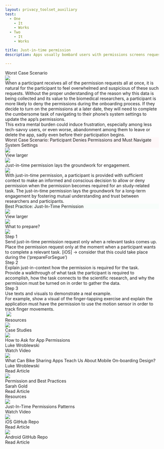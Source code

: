 ```yaml
---
layout: privacy_toolset_auxiliary
test:
  - One
    - It
    - Works
  - Two
    - It
    - Works

title: Just-in-time permission
description: Apps usually bombard users with permissions screens requesting access to their camera, microphone and location data all at once. <br /> <br />There is a right time for everything! An easy solution to this problem is to surface the appropriate access permissions right before the user needs to complete a task requiring this type of data.

---
```



<div class="c-auxiliary__message-block">
  <div class="c-auxiliary__message-block-title">
    <div class="c-auxiliary__message-block-title-text">Worst Case Scenario</div>
    <div class="c-auxiliary__mesage-block-title-arrow b-tools__mobile">
      <img target="#first-pattern" class="c-auxiliary__expand-arrow" src="{{ "/images/ic_expand_arrow.svg" | prepend: site.baseurl }}">
    </div>
  </div>
  <div id="first-pattern" class="c-auxiliary__message-block-description hide">
    <div class="c-auxiliary__message-block-description-item">
      When a participant receives all of the permission requests all at once, it is natural for the participant to feel overwhelmed and suspicious of these such requests. Without the proper understanding of the reason why this data is being collected and its value to the biomedical researchers, a participant is more likely to deny the permissions during the onboarding process. If they decide to turn on the permissions at a later date, they will need to complete the cumbersome task of navigating to their phone’s system settings to update the app’s permissions. 
    </div>
    <div class="c-auxiliary__message-block-description-item">
      This extra mental burden could induce frustration, especially among less tech-savvy users, or even worse, abandonment among them to leave or delete the app, sadly even before their participation begins.
    </div>

  <div class="c-auxiliary__image-block">
    <div style="background-color: #FEF7F8" class="c-auxiliary__image-block-title">Worst Case Scenario: Participant Denies Permissions and Must Navigate System Settings</div>
    <img id="first-image" style="background-color: #FEF7F8" src="{{ "/images/worst-just-in-time-permission.png" | prepend: site.baseurl }}">
  </div>
    <div class="c-auxiliary__message-block-view-larger b-tools__mobile">
      <div class="c-auxiliary__message-block-view-larger-left">View larger</div>
      <div class="c-auxiliary__message-block-view-larger-right">
        <img target="#first-image" class="c-auxiliary__view-fullscreen-img" src="{{ "/images/ic-expand-image.png" | prepend: site.baseurl }}">
      </div>
    </div>
  </div>

</div>

<div class="c-auxiliary__message-block">
  <div class="c-auxiliary__message-block-title">
    <div class="c-auxiliary__message-block-title-text">Just-in-time permission lays the groundwork for engagement.</div>
    <div target="#second-pattern" class="c-auxiliary__mesage-block-title-arrow b-tools__mobile">
      <img target="#second-pattern" class="c-auxiliary__expand-arrow" src="{{ "/images/ic_expand_arrow.svg" | prepend: site.baseurl }}">
    </div>
  </div>
  <div id="second-pattern" class="c-auxiliary__message-block-description hide">
    <div class="c-auxiliary__message-block-description-item">
      With just-in-time permission, a participant is provided with sufficient context to make an informed and conscious decision to allow or deny permission when the permission becomes required for an study-related task. The just-in-time permission lays the groundwork for a long-term engagement by fostering mutual understanding and trust between researchers and participants. 
    </div>

  <div class="c-auxiliary__image-block">
    <div style="background-color: #F7FDFA" class="c-auxiliary__image-block-title">Best Practice: Just-In-Time Permission</div>
    <img id="second-image" style="background-color: #F7FDFA" src="{{ "/images/worst-just-in-time-permission.png" | prepend: site.baseurl }}">
  </div>
    <div class="c-auxiliary__message-block-view-larger b-tools__mobile">
      <div class="c-auxiliary__message-block-view-larger-left">View larger</div>
      <div class="c-auxiliary__message-block-view-larger-right">
        <img target="#second-image" class="c-auxiliary__view-fullscreen-img" src="{{ "/images/ic-expand-image.png" | prepend: site.baseurl }}">
      </div>
    </div>
  </div>
</div>

<div class="c-auxiliary__message-block">
  <div class="c-auxiliary__message-block-title">
    <div class="c-auxiliary__message-block-title-text">What to prepare?</div>
    <div target="#third-pattern" class="c-auxiliary__mesage-block-title-arrow b-tools__mobile">
      <img target="#third-pattern" class="c-auxiliary__expand-arrow" src="{{ "/images/ic_expand_arrow.svg" | prepend: site.baseurl }}">
    </div>
  </div>
  <div id="third-pattern" class="c-auxiliary__message-block-description hide">
    <div class="c-auxiliary__message-block-description-item">
      <div class="c-auxiliary__step">
        <div class="c-auxiliary__step-left">
          Step 1
        </div>
        <div class="c-auxiliary__step-right">
          <div class="c-auxiliary__step-title">Send just-in-time permission request only when a relevant tasks comes up.</div>
          <div class="c-auxiliary__step-description">Place the permission request only at the moment when a participant wants to complete a relevant task. [iOS] -> consider that this could take place during the (‘prepareForSegue’)</div>
        </div>
      </div>
      <div class="c-auxiliary__step">
        <div class="c-auxiliary__step-left">
          Step 2
        </div>
        <div class="c-auxiliary__step-right">
          <div class="c-auxiliary__step-title">Explain just-in-context how the permission is required for the task.</div>
          <div class="c-auxiliary__step-description">Provide a walkthrough of what task the participant is required to accomplish, how the task connects to the scientific research, and why the permission must be turned on in order to gather the data.</div>
        </div>
      </div>
      <div class="c-auxiliary__step">
        <div class="c-auxiliary__step-left">
          Step 3
        </div>
        <div class="c-auxiliary__step-right">
          <div class="c-auxiliary__step-title">Use texts and visuals to demonstrate a real example. </div>
          <div class="c-auxiliary__step-description">For example, show a visual of the finger-tapping exercise and explain the application must have the permission to use the motion sensor in order to track finger movements.</div>
        </div>
      </div>
    </div>
  </div>
  <div id="c-auxiliary__fullscreen-img-container">
    <img id="c-auxiliary__fullscreen-img"/>
    <img id="c-auxiliary__fulscreen-img-close" src="{{ "/images/ic-close.svg" | prepend: site.baseurl }}">
  </div>
</div>

<div class="c-auxiliary__message-block">
  <div class="c-auxiliary__message-block-title">
    <div class="c-auxiliary__message-block-title-text">Resources</div>
    <div target="#sixth-pattern" class="c-auxiliary__mesage-block-title-arrow b-tools__mobile">
      <img target="#sixth-pattern" class="c-auxiliary__expand-arrow" src="{{ "/images/ic_expand_arrow.svg" | prepend: site.baseurl }}">
    </div>
  </div>
  <div id="sixth-pattern" class="c-auxiliary__message-block-description hide">
    <div class="c-auxiliary__resources">
      <div class="c-auxiliary__resource-title">Case Studies</div>
      <div class="c-auxiliary__resource highlight">
        <div class="c-auxiliary__resource-container">
          <div class="c-auxiliary__resource-left">
            <div class="c-auxiliary__resources-image">
              <img src="{{ "/images/ic-play.svg" | prepend: site.baseurl }}">
            </div>
            <div class="c-auxiliary__resource-image-description">
              <div class="c-auxiliary__resources-title">How to Ask for App Permissions</div>
              <div class="c-auxiliary__resources-subtitle">Luke Wroblewski</div>
            </div>
          </div>
          <div class="c-auxiliary__resource-right">
            <div class="c-auxiliary__resources-button">Watch Video</div>
          </div>
        </div>
      </div>
      <div class="c-auxiliary__resource">
        <div class="c-auxiliary__resource-container">
          <div class="c-auxiliary__resource-left">
            <div class="c-auxiliary__resources-image">
              <img src="{{ "/images/ic-document.svg" | prepend: site.baseurl }}">
            </div>
            <div class="c-auxiliary__resource-image-description">
              <div class="c-auxiliary__resources-title">What Can Bike Sharing Apps Teach Us About Mobile On-boarding Design?</div>
              <div class="c-auxiliary__resources-subtitle">Luke Wroblewski</div>
            </div>
          </div>
          <div class="c-auxiliary__resource-right">
            <div class="c-auxiliary__resources-button">Read Article</div>
          </div>
        </div>
      </div>
      <div class="c-auxiliary__resource highlight">
        <div class="c-auxiliary__resource-container">
          <div class="c-auxiliary__resource-left">
            <div class="c-auxiliary__resources-image">
              <img src="{{ "/images/ic-document.svg" | prepend: site.baseurl }}">
            </div>
            <div class="c-auxiliary__resource-image-description">
              <div class="c-auxiliary__resources-title">Permission and Best Practices</div>
              <div class="c-auxiliary__resources-subtitle">Sarah Gold</div>
            </div>
          </div>
          <div class="c-auxiliary__resource-right">
            <div class="c-auxiliary__resources-button">Read Article</div>
          </div>
        </div>
      </div>
    </div>
    <div class="c-auxiliary__resources">
      <div class="c-auxiliary__resource-title">Resources</div>
      <div class="c-auxiliary__resource highlight">
        <div class="c-auxiliary__resource-container">
          <div class="c-auxiliary__resource-left">
            <div class="c-auxiliary__resources-image">
              <img src="{{ "/images/ic-play.svg" | prepend: site.baseurl }}">
            </div>
            <div class="c-auxiliary__resource-image-description">
              <div class="c-auxiliary__resources-title single-line">Just-In-Time Permissions Patterns</div>
            </div>
          </div>
          <div class="c-auxiliary__resource-right">
            <div class="c-auxiliary__resources-button">Watch Video</div>
          </div>
        </div>
      </div>
      <div class="c-auxiliary__resource">
        <div class="c-auxiliary__resource-container">
          <div class="c-auxiliary__resource-left">
            <div class="c-auxiliary__resources-image">
              <img src="{{ "/images/ic-document.svg" | prepend: site.baseurl }}">
            </div>
            <div class="c-auxiliary__resource-image-description">
              <div class="c-auxiliary__resources-title single-line">iOS GitHub Repo</div>
            </div>
          </div>
          <div class="c-auxiliary__resource-right">
            <div class="c-auxiliary__resources-button">Read Article</div>
          </div>
        </div>
      </div>
      <div class="c-auxiliary__resource highlight">
        <div class="c-auxiliary__resource-container">
          <div class="c-auxiliary__resource-left">
            <div class="c-auxiliary__resources-image">
              <img src="{{ "/images/ic-document.svg" | prepend: site.baseurl }}">
            </div>
            <div class="c-auxiliary__resource-image-description">
              <div class="c-auxiliary__resources-title single-line">Android GitHub Repo</div>
            </div>
          </div>
          <div class="c-auxiliary__resource-right">
            <div class="c-auxiliary__resources-button">Read Article</div>
          </div>
        </div>
      </div>
    </div>
  </div>
</div>
<script>
  $('.c-auxiliary__expand-arrow').click(event => {
    console.log('click')
    let clickedArrow = $(event.target)
    if (clickedArrow.hasClass("flip")) {
      clickedArrow.removeClass("flip");
      $(clickedArrow.attr('target')).addClass("hide")
      $(clickedArrow.attr('target')).removeClass("show")
    } else {
      clickedArrow.addClass("flip");
      $(clickedArrow.attr('target')).addClass("show")
      $(clickedArrow.attr('target')).removeClass("hide")
    }
  })

  $('#c-auxiliary__fulscreen-img-close').click(event => {
    $("#c-auxiliary__fullscreen-img-container").removeClass('show');
  })

  $('.c-auxiliary__view-fullscreen-img').click(event => {
    let icon = $(event.target)
    let imageSrc = $(icon.attr('target')).attr('src');
    let fullscreenImage = $("#c-auxiliary__fullscreen-img");
    let fullscreenImageContainer = $("#c-auxiliary__fullscreen-img-container");
    fullscreenImage.attr('src', imageSrc);
    fullscreenImageContainer.addClass("show");
  })
</script>
